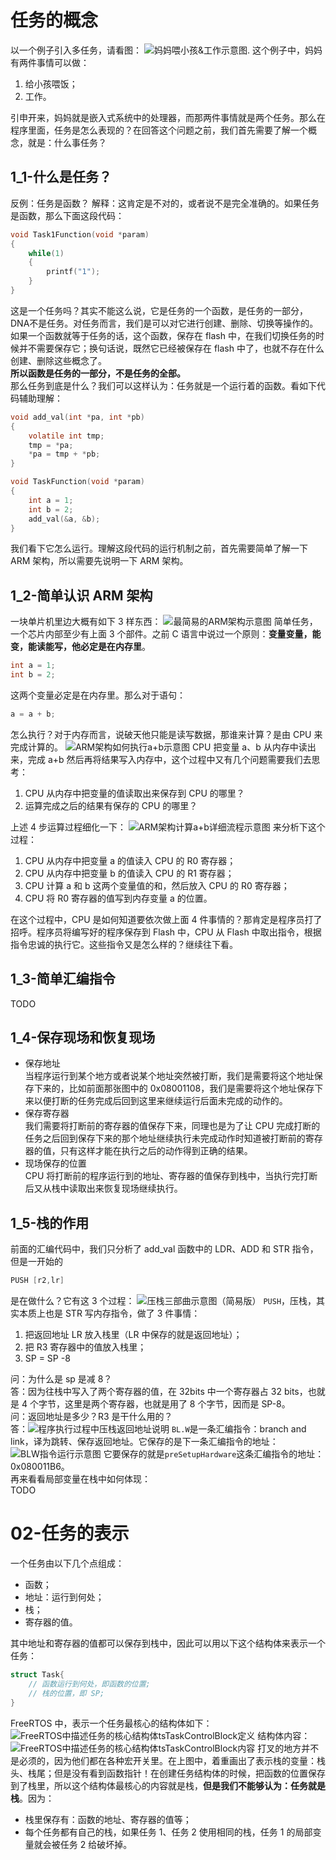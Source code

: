 # 任务的概念
以一个例子引入多任务，请看图：
![妈妈喂小孩&工作示意图.](https://note-pic.zhang33.net:8443/嵌入式知识库/模块2-FreeRTOS快速入门/妈妈喂小孩&工作示意图.png)
这个例子中，妈妈有两件事情可以做：
1. 给小孩喂饭；
2. 工作。

引申开来，妈妈就是嵌入式系统中的处理器，而那两件事情就是两个任务。那么在程序里面，任务是怎么表现的？在回答这个问题之前，我们首先需要了解一个概念，就是：什么事任务？
## 1_1-什么是任务？
反例：任务是函数？
解释：这肯定是不对的，或者说不是完全准确的。如果任务是函数，那么下面这段代码：
```C
void Task1Function(void *param)
{
    while(1)
    {
	    printf("1");
    }
}
```
这是一个任务吗？其实不能这么说，它是任务的一个函数，是任务的一部分，DNA不是任务。对任务而言，我们是可以对它进行创建、删除、切换等操作的。如果一个函数就等于任务的话，这个函数，保存在 flash 中，在我们切换任务的时候并不需要保存它；换句话说，既然它已经被保存在 flash 中了，也就不存在什么创建、删除这些概念了。  
**所以函数是任务的一部分，不是任务的全部。**  
那么任务到底是什么？我们可以这样认为：任务就是一个运行着的函数。看如下代码辅助理解：
```C
void add_val(int *pa, int *pb)
{
    volatile int tmp;
    tmp = *pa;
    *pa = tmp + *pb;
}

void TaskFunction(void *param)
{
	int a = 1;
	int b = 2;
	add_val(&a, &b);
}
```
我们看下它怎么运行。理解这段代码的运行机制之前，首先需要简单了解一下 ARM 架构，所以需要先说明一下 ARM 架构。
## 1_2-简单认识 ARM 架构
一块单片机里边大概有如下 3 样东西：
![最简易的ARM架构示意图](https://note-pic.zhang33.net:8443/嵌入式知识库/模块2-FreeRTOS快速入门/最简易的ARM架构示意图.png)
简单任务，一个芯片内部至少有上面 3 个部件。之前 C 语言中说过一个原则：**变量变量，能变，能读能写，他必定是在内存里**。
```C
int a = 1;
int b = 2;
```
这两个变量必定是在内存里。那么对于语句：
```C
a = a + b;
```
怎么执行？对于内存而言，说破天他只能是读写数据，那谁来计算？是由 CPU 来完成计算的。
![ARM架构如何执行a+b示意图](https://note-pic.zhang33.net:8443/嵌入式知识库/模块2-FreeRTOS快速入门/ARM架构如何执行a+b示意图.png)
CPU 把变量 a、b 从内存中读出来，完成 a+b 然后再将结果写入内存中，这个过程中又有几个问题需要我们去思考：
1. CPU 从内存中把变量的值读取出来保存到 CPU 的哪里？
2. 运算完成之后的结果有保存的 CPU 的哪里？

上述 4 步运算过程细化一下：
![ARM架构计算a+b详细流程示意图](https://note-pic.zhang33.net:8443/嵌入式知识库/模块2-FreeRTOS快速入门/ARM架构计算a+b详细流程示意图.png)
来分析下这个过程：
1. CPU 从内存中把变量 a 的值读入 CPU 的 R0 寄存器；
2. CPU 从内存中把变量 b 的值读入 CPU 的 R1 寄存器；
3. CPU 计算 a 和 b 这两个变量值的和，然后放入 CPU 的 R0 寄存器；
4. CPU 将 R0 寄存器的值写到内存变量 a 的位置。

在这个过程中，CPU 是如何知道要依次做上面 4 件事情的？那肯定是程序员打了招呼。程序员将编写好的程序保存到 Flash 中，CPU 从 Flash 中取出指令，根据指令忠诚的执行它。这些指令又是怎么样的？继续往下看。
## 1_3-简单汇编指令
TODO
## 1_4-保存现场和恢复现场
- 保存地址  
当程序运行到某个地方或者说某个地址突然被打断，我们是需要将这个地址保存下来的，比如前面那张图中的 0x08001108，我们是需要将这个地址保存下来以便打断的任务完成后回到这里来继续运行后面未完成的动作的。
- 保存寄存器  
我们需要将打断前的寄存器的值保存下来，同理也是为了让 CPU 完成打断的任务之后回到保存下来的那个地址继续执行未完成动作时知道被打断前的寄存器的值，只有这样才能在执行之后的动作得到正确的结果。
- 现场保存的位置  
CPU 将打断前的程序运行到的地址、寄存器的值保存到栈中，当执行完打断后又从栈中读取出来恢复现场继续执行。
## 1_5-栈的作用
前面的汇编代码中，我们只分析了 add_val 函数中的 LDR、ADD 和 STR 指令，但是一开始的
```S
PUSH [r2,lr]
```
是在做什么？它有这 3 个过程：
![压栈三部曲示意图（简易版）](https://note-pic.zhang33.net:8443/嵌入式知识库/模块2-FreeRTOS快速入门/压栈三部曲示意图（简易版）.png)
`PUSH`，压栈，其实本质上也是 STR 写内存指令，做了 3 件事情：
1. 把返回地址 LR 放入栈里（LR 中保存的就是返回地址）；
2. 把 R3 寄存器中的值放入栈里；
3. SP = SP -8  

问：为什么是 sp 是减 8？  
答：因为往栈中写入了两个寄存器的值，在 32bits 中一个寄存器占 32 bits，也就是 4 个字节，这里是两个寄存器，也就是用了 8 个字节，因而是 SP-8。  
问：返回地址是多少？R3 是干什么用的？  
答：![程序执行过程中压栈返回地址说明](https://note-pic.zhang33.net:8443/嵌入式知识库/模块2-FreeRTOS快速入门/程序执行过程中压栈返回地址说明.png)
`BL.W`是一条汇编指令：branch and link，译为跳转、保存返回地址。它保存的是下一条汇编指令的地址：
![BLW指令运行示意图](https://note-pic.zhang33.net:8443/嵌入式知识库/模块2-FreeRTOS快速入门/BLW指令运行示意图.png)
它要保存的就是`preSetupHardware`这条汇编指令的地址：0x080011B6。  
再来看看局部变量在栈中如何体现：  
TODO
# 02-任务的表示
一个任务由以下几个点组成：
- 函数；
- 地址：运行到何处；
- 栈；
- 寄存器的值。  

其中地址和寄存器的值都可以保存到栈中，因此可以用以下这个结构体来表示一个任务：
```C
struct Task{
	// 函数运行到何处，即函数的位置;
	// 栈的位置，即 SP;
}
```
FreeRTOS 中，表示一个任务最核心的结构体如下：
![FreeRTOS中描述任务的核心结构体tsTaskControlBlock定义](https://note-pic.zhang33.net:8443/嵌入式知识库/模块2-FreeRTOS快速入门/FreeRTOS中描述任务的核心结构体定义.png)
结构体内容：
![FreeRTOS中描述任务的核心结构体tsTaskControlBlock内容](https://note-pic.zhang33.net:8443/嵌入式知识库/模块2-FreeRTOS快速入门/FreeRTOS中描述任务的核心结构体内容.png)
打叉的地方并不是必须的，因为他们都在各种宏开关里。在上图中，着重画出了表示栈的变量：栈头、栈尾；但是没有看到函数指针！在创建任务结构体的时候，把函数的位置保存到了栈里，所以这个结构体最核心的内容就是栈，**但是我们不能够认为：任务就是栈**。因为：
- 栈里保存有：函数的地址、寄存器的值等；
- 每个任务都有自己的栈，如果任务 1、任务 2 使用相同的栈，任务 1 的局部变量就会被任务 2 给破坏掉。